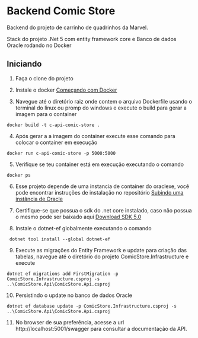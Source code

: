# Backend Comic Store
Backend do projeto de carrinho de quadrinhos da Marvel.

Stack do projeto
.Net 5 com entity framework core e Banco de dados Oracle rodando no Docker

## Iniciando

1. Faça o clone do projeto

2. Instale o docker 
[Começando com Docker](https://www.docker.com/get-started)

3. Navegue até o diretório raiz onde contem o arquivo Dockerfile usando o terminal do linux ou promp do windows e execute o build para gerar a imagem para o container
```
docker build -t c-api-comic-store .
```
4. Após gerar a a imagem do container execute esse comando para colocar o container em execução
```
docker run c-api-comic-store -p 5000:5000
```
5. Verifique se teu container está em execução executando o comando
```
docker ps
```

6. Esse projeto depende de uma instancia de container do oraclexe, você pode encontrar instruções de instalação no repositório [Subindo uma instância de Oracle](https://github.com/oracle/docker-images/tree/main/OracleDatabase)

7. Certifique-se que possua o sdk do .net core instalado, caso não possua o mesmo pode ser baixado aqui [Download SDK 5.0](https://dotnet.microsoft.com/en-us/download/dotnet/thank-you/sdk-5.0.405-windows-x64-installer) 

8. Instale o dotnet-ef globalmente executando o comando
```
 dotnet tool install --global dotnet-ef
```
9. Execute as migrações do Entity Framework e update para criação das tabelas, navegue até o diretório do projeto ComicStore.Infrastructure e execute
```
dotnet ef migrations add FirstMigration -p ComicStore.Infrastructure.csproj -s ..\ComicStore.Api\ComicStore.Api.csproj
```

10. Persistindo o update no banco de dados Oracle
```
dotnet ef database update -p ComicStore.Infrastructure.csproj -s ..\ComicStore.Api\ComicStore.Api.csproj
```

11. No browser de sua preferência, acesse a url http://localhost:5001/swagger para consultar a documentação da API.

